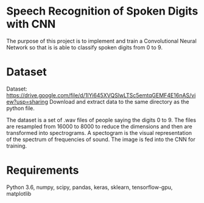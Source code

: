 # Speech Recognition of Spoken Digits with CNN
The purpose of this project is to implement and train a Convolutional Neural Network so that is is able to classify spoken digits from 0 to 9.

# Dataset
Dataset: https://drive.google.com/file/d/1IYi645XVQSlwLTSc5emtqGEMF4E16nAS/view?usp=sharing
Download and extract data to the same directory as the python file.

The dataset is a set of .wav files of people saying the digits 0 to 9. The files are resampled from 16000 to 8000 to reduce the dimensions
and then are transformed into spectrograms. A spectogram is the visual representation of the spectrum of frequencies of sound. The image is fed into the CNN for training.

# Requirements
Python 3.6, numpy, scipy, pandas, keras, sklearn, tensorflow-gpu, matplotlib

